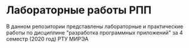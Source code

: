 # Лабораторные работы РПП
В данном репозитории представлены лабораторные и практические работы по дисциплине "разработка программных приложений" за 4 семестр (2020 год) РТУ МИРЭА